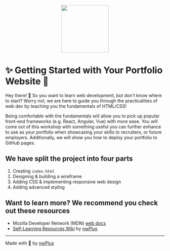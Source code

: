 <p align="center">
  <img height="150" src="https://user-images.githubusercontent.com/38872354/92155942-0ecb9600-eddd-11ea-9c32-4400792ea2d2.png">
</p>

# ✨ Getting Started with Your Portfolio Website 🌌

Hey there! 👋 So you want to learn web development, but don't know where to start? Worry not, we are here to guide you through the practicalities of web dev by teaching you the fundamentals of HTML/CSS!

Being comfortable with the fundamentals will allow you to pick up popular front-end frameworks (e.g. React, Angular, Vue) with more ease. You will come out of this workshop with something useful you can further enhance to use as your portfolio when showcasing your skills to recruiters, or future employers. Additionally, we will show you how to deploy your portfolio to GitHub pages.

## We have split the project into four parts

1. Creating `index.html`
2. Designing & building a wireframe
3. Adding CSS & implementing responsive web design
4. Adding advanced styling

## Want to learn more? We recommend you check out these resources

- Mozilla Developer Network (MDN) [web docs](https://developer.mozilla.org/en-US/docs/Learn)
- [Self-Learning Resources Wiki](https://resources.nwplus.io/) by [nwPlus](https://www.nwplus.io)

<hr>

Made with 💖 by [nwPlus](https://www.nwplus.io/)
